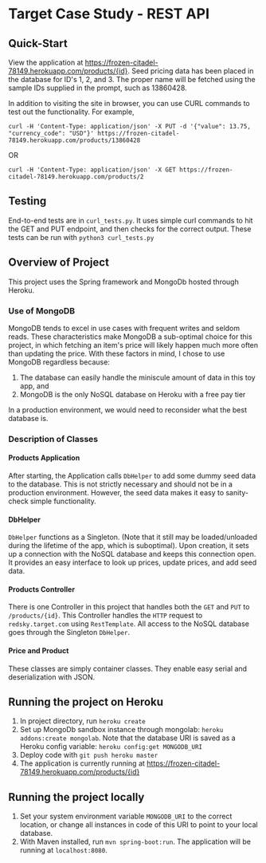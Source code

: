 # Target Case Study - REST API

## Quick-Start
View the application at https://frozen-citadel-78149.herokuapp.com/products/{id}. Seed pricing data has been placed in the database for ID's 1, 2, and 3. The proper name will be fetched using the sample IDs supplied in the prompt, such as 13860428.

In addition to visiting the site in browser, you can use CURL commands to test out the functionality. For example,

    curl -H 'Content-Type: application/json' -X PUT -d '{"value": 13.75, "currency_code": "USD"}' https://frozen-citadel-78149.herokuapp.com/products/13860428

OR

    curl -H 'Content-Type: application/json' -X GET https://frozen-citadel-78149.herokuapp.com/products/2

## Testing
End-to-end tests are in `curl_tests.py`. It uses simple curl commands to hit the GET and PUT endpoint, and then checks for the correct output. These tests can be run with `python3 curl_tests.py`

## Overview of Project
This project uses the Spring framework and MongoDb hosted through Heroku.

### Use of MongoDB
MongoDB tends to excel in use cases with frequent writes and seldom reads. These characteristics make MongoDB a sub-optimal choice for this project, in which fetching an item's price will likely happen much more often than updating the price. With these factors in mind, I chose to use MongoDB regardless because:

1. The database can easily handle the miniscule amount of data in this toy app, and
2. MongoDB is the only NoSQL database on Heroku with a free pay tier

In a production environment, we would need to reconsider what the best database is.

### Description of Classes
#### Products Application
After starting, the Application calls `DbHelper` to add some dummy seed data to the database. This is not strictly necessary and should not be in a production environment. However, the seed data makes it easy to sanity-check simple functionality.

#### DbHelper
`DbHelper` functions as a Singleton. (Note that it still may be loaded/unloaded during the lifetime of the app, which is suboptimal). Upon creation, it sets up a connection with the NoSQL database and keeps this connection open. It provides an easy interface to look up prices, update prices, and add seed data.

#### Products Controller
There is one Controller in this project that handles both the `GET` and `PUT` to `/products/{id}`. This Controller handles the `HTTP` request to `redsky.target.com` using `RestTemplate`. All access to the NoSQL database goes through the Singleton `DbHelper`.

#### Price and Product
These classes are simply container classes. They enable easy serial and deserialization with JSON.

## Running the project on Heroku
1. In project directory, run `heroku create`
2. Set up MongoDb sandbox instance through mongolab: `heroku addons:create mongolab`. Note that the database URI is saved as a Heroku config variable: `heroku config:get MONGODB_URI`
3. Deploy code with `git push heroku master`
4. The application is currently running at https://frozen-citadel-78149.herokuapp.com/products/{id}

## Running the project locally
1. Set your system environment variable `MONGODB_URI` to the correct location, or change all instances in code of this URI to point to your local database.
2. With Maven installed, run `mvn spring-boot:run`. The application will be running at `localhost:8080`.
